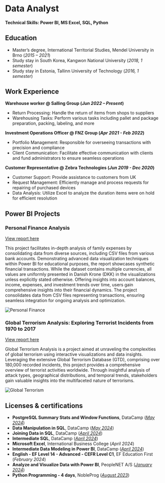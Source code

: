 # Data Analyst

#### Technical Skills: Power BI, MS Excel, SQL, Python

## Education
- Master’s degree, International Territorial Studies, Mendel University in Brno (_2015 – 2021_)
- Study stay in South Korea, Kangwon National University (_2018, 1 semester_)
- Study stay in Estonia, Tallinn University of Technology (_2016, 1 semester_)

## Work Experience
**Warehouse worker @ Salling Group (_Jun 2022 – Present_)**
- Return Processing: Handle the return of items from shops to suppliers
- Warehousing Tasks: Perform various tasks including pallet and package preparation, packing, labeling, and more

**Investment Operations Officer @ FNZ Group (_Apr 2021 - Feb 2022_)**
- Portfolio Management: Responsible for overseeing transactions with precision and compliance
- Client Communication: Facilitate effective communication with clients and fund administrators to ensure seamless operations

**Customer Representative @ Zebra Technologies (_Jun 2019 - Dec 2020_)**
- Customer Support: Provide assistance to customers from UK
- Request Management: Efficiently manage and process requests for repairing of purchased devices
- Data Analysis: Utilize Excel to analyze the duration items were on hold for efficient resolution

## Power BI Projects
### Personal Finance Analysis
[View report here](https://github.com/jdok8/powerbi-personal-finance)

This project facilitates in-depth analysis of family expenses by consolidating data from diverse sources, including CSV files from various bank accounts. Demonstrating advanced data visualization techniques within Power BI for educational purposes, the report showcases synthetic financial transactions. While the dataset contains multiple currencies, all values are uniformly presented in Danish Krone (DKK) in the visualizations unless explicitly stated otherwise. Offering insights into account balances, income, expenses, and investment trends over time, users gain comprehensive insights into their financial dynamics. The project consolidates data from CSV files representing transactions, ensuring seamless integration for ongoing analysis and optimization.


![Personal Finance](/assets/img/expenditures_teaser.gif)

### Global Terrorism Analysis: Exploring Terrorist Incidents from 1970 to 2017
[View report here](https://github.com/jdok8/powerbi-global-terrorism)

Global Terrorism Analysis is a project aimed at unraveling the complexities of global terrorism using interactive visualizations and data insights. Leveraging the extensive Global Terrorism Database (GTD), comprising over 180,000 recorded incidents, this project provides a comprehensive overview of terrorist activities worldwide. Through insightful analysis of attack types, geographical distributions, and temporal trends, stakeholders gain valuable insights into the multifaceted nature of terrorisms. 

![Global Terrorism](/assets/img/terrorism_teaser.gif)

## Licenses & certifications
- **PostgreSQL Summary Stats and Window Functions**, DataCamp (_[May 2024](https://www.datacamp.com/completed/statement-of-accomplishment/course/f2582089f5a5fbc585851deb8508b87bc55cf1b2)_)
- **Data Manipulation in SQL**, DataCamp (_[May 2024](https://www.datacamp.com/completed/statement-of-accomplishment/course/29a7ff10178b3678e581ed0fe345c9c5c3283471)_)
- **Joining Data in SQL**, DataCamp (_[April 2024](https://www.datacamp.com/completed/statement-of-accomplishment/course/52a046dc80b33f76ffc1857e626535e9523f0fe5)_)
- **Intermediate SQL**, DataCamp (_[April 2024](https://www.datacamp.com/completed/statement-of-accomplishment/course/b8753ab4ed2b5880a4e1509c48b9302d713a3f51)_)
- **Microsoft Excel**, International Business College (_April 2024_)
- **Intermediate Data Modeling in Power BI**, DataCamp (_[April 2024](https://www.datacamp.com/completed/statement-of-accomplishment/course/7812b19c86e6e4e497514e543dfde41c6274bf6b)_)
- **English - EF Level 14 - Advanced - CEFR Level C1**, EF Education First (_February 2024_)
- **Analyze and Visualize Data with Power BI**, PeopleNET A/S (_[January 2024](https://peoplenet.dk/certificate-badge?certID=502cd991-68dd-442e-8abe-586a8dad36a4)_)
- **Python Programming - 4 days**, NobleProg (_[August 2023](https://cert.nobleprog.com/certificate/729015/8fef0)_)
